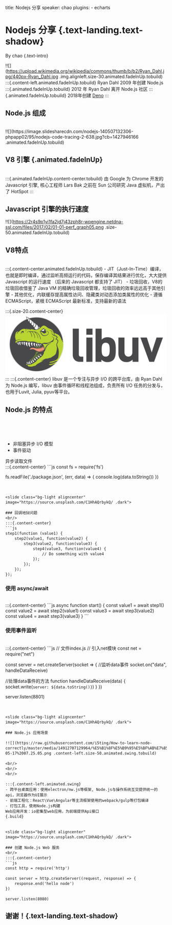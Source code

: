 title: Nodejs 分享
speaker: chao
plugins:
    - echarts

<slide class="bg-black-blue aligncenter" image="https://source.unsplash.com/C1HhAQrbykQ/ .dark">

# Nodejs 分享 {.text-landing.text-shadow}

By chao {.text-intro}

<!-- [:fa-github: Github](https://github.com/ksky521/nodeppt){.button.ghost} -->

<slide class="bg-black-blue aligncenter" image="https://source.unsplash.com/C1HhAQrbykQ/ .dark">

<!-- ## 创建 -->


!![](https://upload.wikimedia.org/wikipedia/commons/thumb/b/b2/Ryan_Dahl.jpg/440px-Ryan_Dahl.jpg .img.alignleft.size-30.animated.fadeInUp.tobuild)
<br/>
:::{.content-left.animated.fadeInUp.tobuild}
Ryan Dahl 2009 年创建 Node.js
:::{.animated.fadeInUp.tobuild}
2012 年 Ryan Dahl 离开 Node.js 社区
:::{.animated.fadeInUp.tobuild}
2018年创建 [Deno](https://github.com/denoland/deno)
:::



<slide class="bg-black-blue aligncenter" image="https://source.unsplash.com/C1HhAQrbykQ/ .dark">

## Node.js 组成
<br/>
!![](https://image.slidesharecdn.com/nodejs-140507132306-phpapp02/95/nodejs-code-tracing-2-638.jpg?cb=1427946166 .animated.fadeInUp.tobuild)


<slide class="bg-black-blue aligncenter" image="https://source.unsplash.com/C1HhAQrbykQ/ .dark">

## V8 引擎 {.animated.fadeInUp}
<br/>
:::{.animated.fadeInUp.content-center.tobuild}
由 Google 为 Chrome 开发的 Javascript 引擎, 核心工程师 Lars Bak 之前在 Sun 公司研究 Java 虚拟机，产出了 HotSpot 
:::


<slide class="bg-black-blue aligncenter" image="https://source.unsplash.com/C1HhAQrbykQ/ .dark">

## Javascript 引擎的执行速度

!![](https://2r4s9p1yi1fa2jd7j43zph8r-wpengine.netdna-ssl.com/files/2017/02/01-01-perf_graph05.png .size-50.animated.fadeInUp.tobuild)


<slide class="bg-black-blue aligncenter" image="https://source.unsplash.com/C1HhAQrbykQ/ .dark">

## V8特点

<br/>
:::{.content-center.animated.fadeInUp.tobuild}
- JIT（Just-In-Time）编译，也就是即时编译，通过监听高频运行的代码，保存编译其结果进行优化，大大提供 Javascript 的运行速度 （后来的 Javascript 都支持了 JIT） 
- 垃圾回收，V8的垃圾回收借鉴了 Java VM 的精确垃圾回收管理，垃圾回收的效率远远高于其他引擎
- 其他优化，内联缓存提高属性访问、隐藏类对动态添加类属性的优化
- 遵循 ECMAScript，紧根 ECMAScript 最新标准，支持最新的语法


<slide class="bg-black-blue aligncenter" image="https://source.unsplash.com/C1HhAQrbykQ/ .dark">
<!-- ## Libuv -->

<br/>

:::{.size-20.content-center}
![](https://raw.githubusercontent.com/libuv/libuv/master/img/banner.png)
:::
:::{.content-center}
libuv 是一个专注与异步 I/O 的跨平台库，由 Ryan Dahl 为 Node.js 编写，libuv 由事件循环和线程池组成，负责所有 I/O 任务的分发与，也用于Luvit, Julia, pyuv等平台。


<slide class="bg-black-blue aligncenter" image="https://source.unsplash.com/C1HhAQrbykQ/ .dark">

## Node.js 的特点
<br/>
<br/>
<br/>

- 非阻塞异步 I/O 模型
- 事件驱动

<slide class="bg-light aligncenter" image="https://source.unsplash.com/C1HhAQrbykQ/ .dark">
异步读取文件
<br/>
:::{.content-center}
```js
const fs = require('fs')

fs.readFile('./package.json', (err, data) => {
    console.log(data.toString())
})
```


<slide class="bg-light aligncenter" image="https://source.unsplash.com/C1HhAQrbykQ/ .dark">

### 回调地狱问题
<br/>
:::{.content-center}
```js
step1(function (value1) {
    step2(value1, function(value2) {
        step3(value2, function(value3) {
            step4(value3, function(value4) {
                // Do something with value4
            });
        });
    });
});
```

<slide class="bg-light aligncenter" image="https://source.unsplash.com/C1HhAQrbykQ/ .dark">

### 使用 async/await
<br/>
:::{.content-center}
```js
async function start() {
    const value1 = await step1()
    const value2 = await step2(value1)
    const value3 = await step3(value2)
    const value4 = await step3(value3)
}
```

<slide class="bg-light aligncenter" image="https://source.unsplash.com/C1HhAQrbykQ/ .dark">

### 使用事件监听
<br/>
:::{.content-center}
```js
// 文件index.js
// 引入net模块
const net = require("net")

const server = net.createServer(socket => {
  //监听data事件
  socket.on("data", handleDataReceive)

  //处理data事件的方法
  function handleDataReceive(data) {
    socket.write(`server: ${data.toString()}`)
  }
})

server.listen(8801)
```


<slide class="bg-light aligncenter" image="https://source.unsplash.com/C1HhAQrbykQ/ .dark">

### Node.js 应用场景

!![](https://raw.githubusercontent.com/i5ting/How-to-learn-node-correctly/master/media/14912707129964/%E5%B1%8F%E5%B9%95%E5%BF%AB%E7%85%A7%202017-05-17%2007.25.05.png .content-left.size-50.animated.swing.tobuild)

<br/>
<br/>
<br/>

:::{.content-left.animated.swing}
- 跨平台桌面应用：使用electron/nw.js等框架, Node.js与操作系统互交提供统一的api，浏览器作为UI展示
- 前端工程化：React\Vue\Angular等主流框架使用的webpack/gulp等打包编译
- 打包工具，使用Node.js构建
Web应用开发：io密集型web应用，为前端提供Api接口
{.build}


<slide class="bg-light aligncenter" image="https://source.unsplash.com/C1HhAQrbykQ/ .dark">

### 创建 Node.js Web 服务
<br/>
:::{.content-center}
```js
const http = require('http')

const server = http.createServer((request, response) => {
    response.end('hello node')
})

server.listen(8080)
```

<slide class="bg-light aligncenter" image="https://source.unsplash.com/C1HhAQrbykQ/ .dark">

## 谢谢！{.text-landing.text-shadow}

